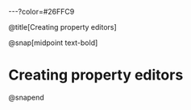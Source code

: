 ---?color=#26FFC9

@title[Creating property editors]

@snap[midpoint text-bold]

# Creating property editors

@snapend
